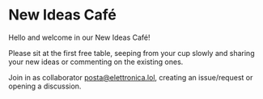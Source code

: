 # New Ideas Café
   
Hello and welcome in our New Ideas Café!   
   
Please sit at the first free table, seeping from your cup slowly and sharing your new ideas or commenting on the existing ones.  

Join in as collaborator <a href="mailto:posta@elettronica.lol">posta@elettronica.lol</a>, creating an issue/request or opening a discussion.

